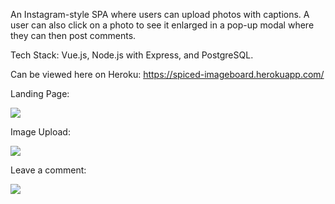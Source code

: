 An Instagram-style SPA where users can upload photos with captions. A user can also click on a photo to see it enlarged in a pop-up modal where they can then post comments.

Tech Stack: Vue.js, Node.js with Express, and PostgreSQL.

Can be viewed here on Heroku: https://spiced-imageboard.herokuapp.com/


Landing Page:

<img src="public/more.gif">


Image Upload:

<img src="public/upload.gif">

Leave a comment:

<img src="public/upload.gif">
